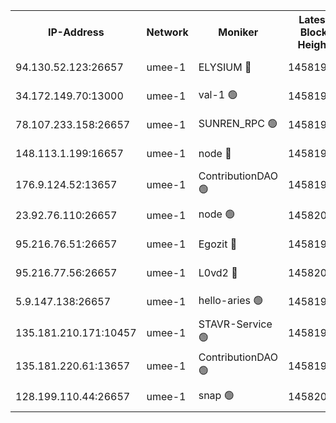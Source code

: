 


<table><tr><th>IP-Address</th><th>Network</th><th>Moniker</th><th>Latest Block Height</th><th>Earliest Block Height</th><th>Catching Up</th><th>Tx Index</th><th>Voting Power</th><th>Scan Time</th></tr><tr><td>94.130.52.123:26657</td><td>umee-1</td><td>ELYSIUM 🔴</td><td>14581995</td><td>3216011</td><td>False</td><td>off</td><td>26992911</td><td>2024-11-05T06:56:18.709362833UTC</td></tr><tr><td>34.172.149.70:13000</td><td>umee-1</td><td>val-1 🟢</td><td>14581975</td><td>12632001</td><td>False</td><td>off</td><td>0</td><td>2024-11-05T06:54:31.632209856UTC</td></tr><tr><td>78.107.233.158:26657</td><td>umee-1</td><td>SUNREN_RPC 🟢</td><td>14581982</td><td>13338194</td><td>False</td><td>on</td><td>0</td><td>2024-11-05T06:55:08.497639700UTC</td></tr><tr><td>148.113.1.199:16657</td><td>umee-1</td><td>node 🔴</td><td>14581963</td><td>13570001</td><td>False</td><td>off</td><td>1636217</td><td>2024-11-05T06:53:22.328054529UTC</td></tr><tr><td>176.9.124.52:13657</td><td>umee-1</td><td>ContributionDAO 🟢</td><td>14581980</td><td>13924595</td><td>False</td><td>on</td><td>0</td><td>2024-11-05T06:54:57.596041120UTC</td></tr><tr><td>23.92.76.110:26657</td><td>umee-1</td><td>node 🟢</td><td>14582009</td><td>14446001</td><td>False</td><td>on</td><td>0</td><td>2024-11-05T06:57:39.854008226UTC</td></tr><tr><td>95.216.76.51:26657</td><td>umee-1</td><td>Egozit 🔴</td><td>14581995</td><td>14481995</td><td>False</td><td>off</td><td>38560125</td><td>2024-11-05T06:56:18.357303112UTC</td></tr><tr><td>95.216.77.56:26657</td><td>umee-1</td><td>L0vd2 🔴</td><td>14582003</td><td>14482003</td><td>False</td><td>off</td><td>38338541</td><td>2024-11-05T06:57:03.590740285UTC</td></tr><tr><td>5.9.147.138:26657</td><td>umee-1</td><td>hello-aries 🟢</td><td>14581975</td><td>14579461</td><td>False</td><td>off</td><td>0</td><td>2024-11-05T06:54:28.217433591UTC</td></tr><tr><td>135.181.210.171:10457</td><td>umee-1</td><td>STAVR-Service 🟢</td><td>14581985</td><td>14579598</td><td>False</td><td>on</td><td>0</td><td>2024-11-05T06:56:35.925600814UTC</td></tr><tr><td>135.181.220.61:13657</td><td>umee-1</td><td>ContributionDAO 🟢</td><td>14581962</td><td>14580017</td><td>False</td><td>off</td><td>0</td><td>2024-11-05T06:53:17.169448926UTC</td></tr><tr><td>128.199.110.44:26657</td><td>umee-1</td><td>snap 🟢</td><td>14582000</td><td>14581356</td><td>False</td><td>off</td><td>0</td><td>2024-11-05T06:56:48.020344321UTC</td></tr></table>